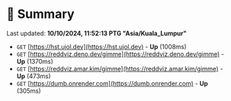 # 📖 Summary
Last updated: **10/10/2024, 11:52:13 PTG "Asia/Kuala_Lumpur"**

- `GET` [https://hst.ujol.dev](https://hst.ujol.dev) - **Up** (1008ms)
- `GET` [https://reddviz.deno.dev/gimme](https://reddviz.deno.dev/gimme) - **Up** (1370ms)
- `GET` [https://reddviz.amar.kim/gimme](https://reddviz.amar.kim/gimme) - **Up** (473ms)
- `GET` [https://dumb.onrender.com](https://dumb.onrender.com) - **Up** (305ms)
